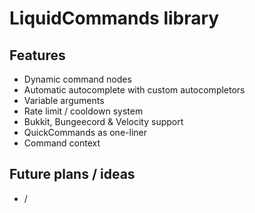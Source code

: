 # LiquidCommands library

## Features
* Dynamic command nodes
* Automatic autocomplete with custom autocompletors
* Variable arguments
* Rate limit / cooldown system
* Bukkit, Bungeecord & Velocity support
* QuickCommands as one-liner
* Command context

## Future plans / ideas
- /
